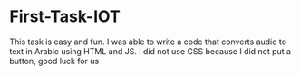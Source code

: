 # First-Task-IOT
This task is easy and fun. I was able to write a code that converts audio to text in Arabic using HTML and JS. I did not use CSS because I did not put a button, good luck for us
